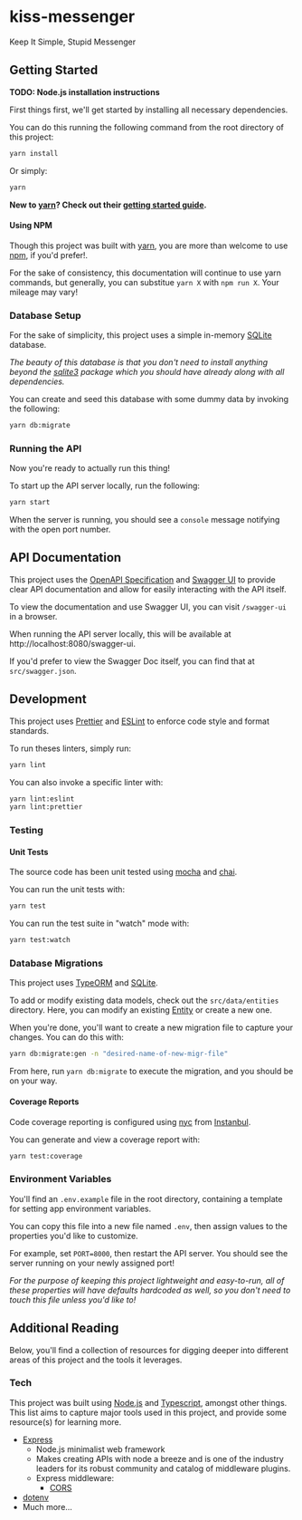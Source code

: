 # kiss-messenger

Keep It Simple, Stupid Messenger

## Getting Started

**TODO: Node.js installation instructions**

First things first, we'll get started by installing all necessary dependencies.

You can do this running the following command from the root directory of this project:

```bash
yarn install
```

Or simply:

```bash
yarn
```

**New to [yarn](https://yarnpkg.com/)? Check out their [getting started guide](https://yarnpkg.com/getting-started).**

#### Using NPM

Though this project was built with [yarn](https://yarnpkg.com/), you are more than welcome to use [npm](https://www.npmjs.com/), if you'd prefer!.

For the sake of consistency, this documentation will continue to use yarn commands, but generally, you can substitue `yarn X` with `npm run X`. Your mileage may vary!

### Database Setup

For the sake of simplicity, this project uses a simple in-memory [SQLite](https://www.sqlite.org/index.html) database.

_The beauty of this database is that you don't need to install anything beyond the [sqlite3](https://www.npmjs.com/package/sqlite3) package which you should have already along with all dependencies._

You can create and seed this database with some dummy data by invoking the following:

```bash
yarn db:migrate
```

### Running the API

Now you're ready to actually run this thing!

To start up the API server locally, run the following:

```bash
yarn start
```

When the server is running, you should see a `console` message notifying with the open port number.

## API Documentation

This project uses the [OpenAPI Specification](https://swagger.io/specification/) and [Swagger UI](https://swagger.io/tools/swagger-ui/) to provide clear API documentation and allow for easily interacting with the API itself.

To view the documentation and use Swagger UI, you can visit `/swagger-ui` in a browser.

When running the API server locally, this will be available at http://localhost:8080/swagger-ui.

If you'd prefer to view the Swagger Doc itself, you can find that at `src/swagger.json`.

## Development

This project uses [Prettier](https://prettier.io/) and [ESLint](https://eslint.org/) to enforce code style and format standards.

To run theses linters, simply run:

```bash
yarn lint
```

You can also invoke a specific linter with:

```bash
yarn lint:eslint
yarn lint:prettier
```

### Testing

#### Unit Tests

The source code has been unit tested using [mocha](https://mochajs.org/) and [chai](https://www.chaijs.com/).

You can run the unit tests with:

```bash
yarn test
```

You can run the test suite in "watch" mode with:

```bash
yarn test:watch
```

### Database Migrations

This project uses [TypeORM](https://typeorm.io) and [SQLite](https://www.sqlite.org/index.html).

To add or modify existing data models, check out the `src/data/entities` directory. Here, you can modify an existing [Entity](https://typeorm.io/#/entities) or create a new one.

When you're done, you'll want to create a new migration file to capture your changes. You can do this with:

```bash
yarn db:migrate:gen -n "desired-name-of-new-migr-file"
```

From here, run `yarn db:migrate` to execute the migration, and you should be on your way.

#### Coverage Reports

Code coverage reporting is configured using [nyc](https://www.npmjs.com/package/nyc) from [Instanbul](https://istanbul.js.org/).

You can generate and view a coverage report with:

```bash
yarn test:coverage
```

### Environment Variables

You'll find an `.env.example` file in the root directory, containing a template for setting app environment variables.

You can copy this file into a new file named `.env`, then assign values to the properties you'd like to customize.

For example, set `PORT=8000`, then restart the API server. You should see the server running on your newly assigned port!

_For the purpose of keeping this project lightweight and easy-to-run, all of these properties will have defaults hardcoded as well, so you don't need to touch this file unless you'd like to!_

## Additional Reading

Below, you'll find a collection of resources for digging deeper into different areas of this project and the tools it leverages.

### Tech

This project was built using [Node.js](https://nodejs.org/en/) and [Typescript](https://www.typescriptlang.org/), amongst other things. This list aims to capture major tools used in this project, and provide some resource(s) for learning more.

- [Express](https://expressjs.com/)
  - Node.js minimalist web framework
  - Makes creating APIs with node a breeze and is one of the industry leaders for its robust community and catalog of middleware plugins.
  - Express middleware:
    - [CORS](https://www.npmjs.com/package/cors)
- [dotenv](https://www.npmjs.com/package/dotenv)
- Much more...
